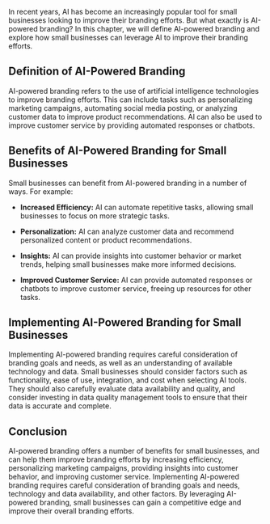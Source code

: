 
In recent years, AI has become an increasingly popular tool for small businesses looking to improve their branding efforts. But what exactly is AI-powered branding? In this chapter, we will define AI-powered branding and explore how small businesses can leverage AI to improve their branding efforts.

Definition of AI-Powered Branding
---------------------------------

AI-powered branding refers to the use of artificial intelligence technologies to improve branding efforts. This can include tasks such as personalizing marketing campaigns, automating social media posting, or analyzing customer data to improve product recommendations. AI can also be used to improve customer service by providing automated responses or chatbots.

Benefits of AI-Powered Branding for Small Businesses
----------------------------------------------------

Small businesses can benefit from AI-powered branding in a number of ways. For example:

* **Increased Efficiency:** AI can automate repetitive tasks, allowing small businesses to focus on more strategic tasks.

* **Personalization:** AI can analyze customer data and recommend personalized content or product recommendations.

* **Insights:** AI can provide insights into customer behavior or market trends, helping small businesses make more informed decisions.

* **Improved Customer Service:** AI can provide automated responses or chatbots to improve customer service, freeing up resources for other tasks.

Implementing AI-Powered Branding for Small Businesses
-----------------------------------------------------

Implementing AI-powered branding requires careful consideration of branding goals and needs, as well as an understanding of available technology and data. Small businesses should consider factors such as functionality, ease of use, integration, and cost when selecting AI tools. They should also carefully evaluate data availability and quality, and consider investing in data quality management tools to ensure that their data is accurate and complete.

Conclusion
----------

AI-powered branding offers a number of benefits for small businesses, and can help them improve branding efforts by increasing efficiency, personalizing marketing campaigns, providing insights into customer behavior, and improving customer service. Implementing AI-powered branding requires careful consideration of branding goals and needs, technology and data availability, and other factors. By leveraging AI-powered branding, small businesses can gain a competitive edge and improve their overall branding efforts.
